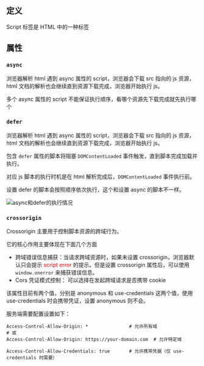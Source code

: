 ## 定义

Script 标签是 HTML 中的一种标签

## 属性

### `async`

浏览器解析 html 遇到 async 属性的 script，浏览器会下载 src 指向的 js 资源，html 文档的解析也会继续直到资源下载完成，浏览器开始执行 js。

多个 async 属性的 script 不能保证执行顺序，看哪个资源先下载完成就先执行哪个

### `defer`

浏览器解析 html 遇到 async 属性的 script，浏览器会下载 src 指向的 js 资源，html 文档的解析也会继续直到资源下载完成，浏览器开始执行 js。

包含 `defer` 属性的脚本将阻塞 `DOMContentLoaded` 事件触发，直到脚本完成加载并执行。

对应 js 脚本的执行时机是在 html 解析完成后，`DOMContentLoaded` 事件执行前。

设置 defer 的脚本会按照顺序依次执行，这个和设置 async 的脚本不一样。


![async和defer的执行情况](http:8.149.242.20:9000/storage/uploads/202506/10/async-defer.jpg?ITf86B0B0l)

### `crossorigin`

Crossorigin 主要用于控制脚本资源的跨域行为。

它的核心作用主要体现在下面几个方面

- 跨域错误信息捕获：当请求跨域资源时，如果未设置 crossorigin，浏览器默认只会提示 <font style="color: red">script error </font> 的提示。但是设置 crossorigin 属性后，可以使用 `window.onerror` 来捕获错误信息。
- Cors 凭证模式控制： 可以选择在发起跨域请求是否携带 cookie

该属性目前有两个值，分别是 anonymous 和 use-credentials 这两个值，使用 use-credentials 时会携带凭证，设置 anonymous 则不会。

服务端需要配置设置如下：

```text
Access-Control-Allow-Origin: *               # 允许所有域
# 或
Access-Control-Allow-Origin: https://your-domain.com  # 允许特定域

Access-Control-Allow-Credentials: true       # 允许携带凭据（仅 use-credentials 时需要）
```

